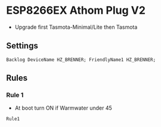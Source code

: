 # ESP8266EX Athom Plug V2
- Upgrade first Tasmota-Minimal/Lite then Tasmota
## Settings
```
Backlog DeviceName HZ_BRENNER; FriendlyName1 HZ_BRENNER; 
```
## Rules
### Rule 1
- At boot turn ON if Warmwater under 45
```
Rule1

```
